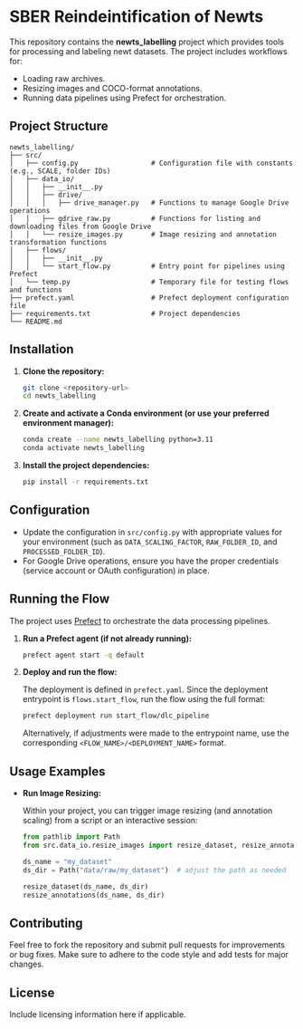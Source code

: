 # SBER Reindeintification of Newts

This repository contains the **newts_labelling** project which provides tools for processing and labeling newt datasets. The project includes workflows for:
- Loading raw archives.
- Resizing images and COCO-format annotations.
- Running data pipelines using Prefect for orchestration.

## Project Structure

```
newts_labelling/
├── src/
│   ├── config.py                  # Configuration file with constants (e.g., SCALE, folder IDs)
│   ├── data_io/
│   │   ├── __init__.py
│   │   ├── drive/
│   │   │   ├── drive_manager.py   # Functions to manage Google Drive operations
│   │   ├── gdrive_raw.py          # Functions for listing and downloading files from Google Drive
│   │   └── resize_images.py       # Image resizing and annotation transformation functions
│   ├── flows/
│   │   ├── __init__.py
│   │   └── start_flow.py          # Entry point for pipelines using Prefect
│   └── temp.py                    # Temporary file for testing flows and functions
├── prefect.yaml                   # Prefect deployment configuration file
├── requirements.txt               # Project dependencies
└── README.md
```

## Installation

1. **Clone the repository:**

   ```bash
   git clone <repository-url>
   cd newts_labelling
   ```

2. **Create and activate a Conda environment (or use your preferred environment manager):**

   ```bash
   conda create --name newts_labelling python=3.11
   conda activate newts_labelling
   ```

3. **Install the project dependencies:**

   ```bash
   pip install -r requirements.txt
   ```

## Configuration

- Update the configuration in `src/config.py` with appropriate values for your environment (such as `DATA_SCALING_FACTOR`, `RAW_FOLDER_ID`, and `PROCESSED_FOLDER_ID`).
- For Google Drive operations, ensure you have the proper credentials (service account or OAuth configuration) in place.

## Running the Flow

The project uses [Prefect](https://www.prefect.io/) to orchestrate the data processing pipelines.

1. **Run a Prefect agent (if not already running):**

   ```bash
   prefect agent start -q default
   ```

2. **Deploy and run the flow:**

   The deployment is defined in `prefect.yaml`. Since the deployment entrypoint is `flows.start_flow`, run the flow using the full format:
   
   ```bash
   prefect deployment run start_flow/dlc_pipeline
   ```

   Alternatively, if adjustments were made to the entrypoint name, use the corresponding `<FLOW_NAME>/<DEPLOYMENT_NAME>` format.

## Usage Examples

- **Run Image Resizing:**

  Within your project, you can trigger image resizing (and annotation scaling) from a script or an interactive session:

  ```python
  from pathlib import Path
  from src.data_io.resize_images import resize_dataset, resize_annotations

  ds_name = "my_dataset"
  ds_dir = Path("data/raw/my_dataset")  # adjust the path as needed

  resize_dataset(ds_name, ds_dir)
  resize_annotations(ds_name, ds_dir)
  ```

## Contributing

Feel free to fork the repository and submit pull requests for improvements or bug fixes. Make sure to adhere to the code style and add tests for major changes.

## License

Include licensing information here if applicable.